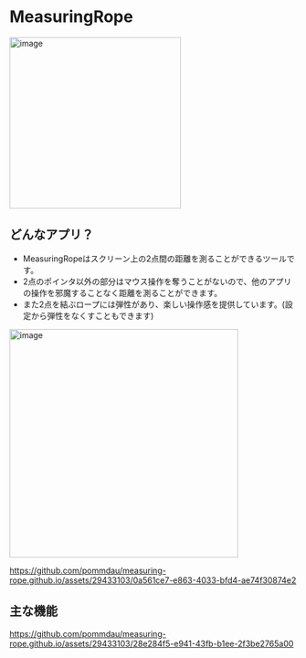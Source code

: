 # MeasuringRope

<img width="300" alt="image" src="https://i.imgur.com/ESl1hqT.png">

## どんなアプリ？

- MeasuringRopeはスクリーン上の2点間の距離を測ることができるツールです。
- 2点のポインタ以外の部分はマウス操作を奪うことがないので、他のアプリの操作を邪魔することなく距離を測ることができます。
- また2点を結ぶロープには弾性があり、楽しい操作感を提供しています。(設定から弾性をなくすこともできます)

<img width="400" alt="image" src="https://i.imgur.com/AYSeH4q.png">

https://github.com/pommdau/measuring-rope.github.io/assets/29433103/0a561ce7-e863-4033-bfd4-ae74f30874e2

## 主な機能

https://github.com/pommdau/measuring-rope.github.io/assets/29433103/28e284f5-e941-43fb-b1ee-2f3be2765a00
